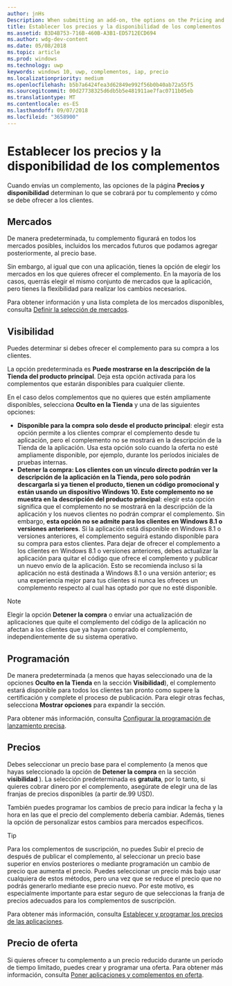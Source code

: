 ```yaml
---
author: jnHs
Description: When submitting an add-on, the options on the Pricing and availability page determine what to charge for your add-on and how it should be offered to customers.
title: Establecer los precios y la disponibilidad de los complementos
ms.assetid: B3D4B753-716B-460B-A3B1-ED5712ECD694
ms.author: wdg-dev-content
ms.date: 05/08/2018
ms.topic: article
ms.prod: windows
ms.technology: uwp
keywords: windows 10, uwp, complementos, iap, precio
ms.localizationpriority: medium
ms.openlocfilehash: b5b7a6424fea3d62849e992f56b0b40ab72a55f5
ms.sourcegitcommit: 00d27738325d6db5b5e481911ae7fac0711b05eb
ms.translationtype: MT
ms.contentlocale: es-ES
ms.lasthandoff: 09/07/2018
ms.locfileid: "3658900"
---
```

# <a name="set-add-on-pricing-and-availability"></a>Establecer los precios y la disponibilidad de los complementos


Cuando envías un complemento, las opciones de la página **Precios y disponibilidad** determinan lo que se cobrará por tu complemento y cómo se debe ofrecer a los clientes.

## <a name="markets"></a>Mercados

De manera predeterminada, tu complemento figurará en todos los mercados posibles, incluidos los mercados futuros que podamos agregar posteriormente, al precio base.

Sin embargo, al igual que con una aplicación, tienes la opción de elegir los mercados en los que quieres ofrecer el complemento. En la mayoría de los casos, querrás elegir el mismo conjunto de mercados que la aplicación, pero tienes la flexibilidad para realizar los cambios necesarios. 

Para obtener información y una lista completa de los mercados disponibles, consulta [Definir la selección de mercados](define-pricing-and-market-selection.md).

## <a name="visibility"></a>Visibilidad

Puedes determinar si debes ofrecer el complemento para su compra a los clientes. 

La opción predeterminada es **Puede mostrarse en la descripción de la Tienda del producto principal**. Deja esta opción activada para los complementos que estarán disponibles para cualquier cliente. 

En el caso delos complementos que no quieres que estén ampliamente disponibles, selecciona **Oculto en la Tienda** y una de las siguientes opciones:

-   **Disponible para la compra solo desde el producto principal**: elegir esta opción permite a los clientes comprar el complemento desde tu aplicación, pero el complemento no se mostrará en la descripción de la Tienda de la aplicación. Usa esta opción solo cuando la oferta no esté ampliamente disponible, por ejemplo, durante los períodos iniciales de pruebas internas.
-   **Detener la compra: Los clientes con un vínculo directo podrán ver la descripción de la aplicación en la Tienda, pero solo podrán descargarla si ya tienen el producto, tienen un código promocional y están usando un dispositivo Windows 10. Este complemento no se muestra en la descripción del producto principal**: elegir esta opción significa que el complemento no se mostrará en la descripción de la aplicación y los nuevos clientes no podrán comprar el complemento. Sin embargo, **esta opción no se admite para los clientes en Windows 8.1 o versiones anteriores**. Si la aplicación está disponible en Windows 8.1 o versiones anteriores, el complemento seguirá estando disponible para su compra para estos clientes. Para dejar de ofrecer el complemento a los clientes en Windows 8.1 o versiones anteriores, debes actualizar la aplicación para quitar el código que ofrece el complemento y publicar un nuevo envío de la aplicación. Esto se recomienda incluso si la aplicación no está destinada a Windows 8.1 o una versión anterior; es una experiencia mejor para tus clientes si nunca les ofreces un complemento respecto al cual has optado por que no esté disponible.
    
 > [!NOTE] 
 > Elegir la opción **Detener la compra** o enviar una actualización de aplicaciones que quite el complemento del código de la aplicación no afectan a los clientes que ya hayan comprado el complemento, independientemente de su sistema operativo.


## <a name="schedule"></a>Programación

De manera predeterminada (a menos que hayas seleccionado una de la opciones **Oculto en la Tienda** en la sección **Visibilidad**), el complemento estará disponible para todos los clientes tan pronto como supere la certificación y complete el proceso de publicación. Para elegir otras fechas, selecciona **Mostrar opciones** para expandir la sección. 

Para obtener más información, consulta [Configurar la programación de lanzamiento precisa](configure-precise-release-scheduling.md).


## <a name="pricing"></a>Precios

Debes seleccionar un precio base para el complemento (a menos que hayas seleccionado la opción de **Detener la compra** en la sección **visibilidad** ). La selección predeterminada es **gratuita**, por lo tanto, si quieres cobrar dinero por el complemento, asegúrate de elegir una de las franjas de precios disponibles (a partir de.99 USD).

También puedes programar los cambios de precio para indicar la fecha y la hora en las que el precio del complemento debería cambiar. Además, tienes la opción de personalizar estos cambios para mercados específicos. 

> [!TIP]
> Para los complementos de suscripción, no puedes Subir el precio de después de publicar el complemento, al seleccionar un precio base superior en envíos posteriores o mediante programación un cambio de precio que aumenta el precio. Puedes seleccionar un precio más bajo usar cualquiera de estos métodos, pero una vez que se reduce el precio que no podrás generarlo mediante ese precio nuevo. Por este motivo, es especialmente importante para estar seguro de que seleccionas la franja de precios adecuados para los complementos de suscripción. 

Para obtener más información, consulta [Establecer y programar los precios de las aplicaciones](set-and-schedule-app-pricing.md).


## <a name="sale-pricing"></a>Precio de oferta

Si quieres ofrecer tu complemento a un precio reducido durante un período de tiempo limitado, puedes crear y programar una oferta. Para obtener más información, consulta [Poner aplicaciones y complementos en oferta](put-apps-and-add-ons-on-sale.md).



